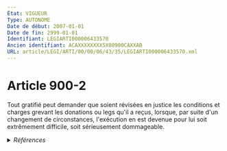 ```yaml
---
État: VIGUEUR
Type: AUTONOME
Date de début: 2007-01-01
Date de fin: 2999-01-01
Identifiant: LEGIARTI000006433570
Ancien identifiant: ACAXXXXXXXX5X00900CAXXAB
URL: article/LEGI/ARTI/00/00/06/43/35/LEGIARTI000006433570.xml
---
```


<h1>Article 900-2</h1>

Tout gratifié peut demander que soient révisées en justice les conditions et
charges grevant les donations ou legs qu'il a reçus, lorsque, par suite d'un
changement de circonstances, l'exécution en est devenue pour lui soit
extrêmement difficile, soit sérieusement dommageable.


<details>
  <summary><em>Références</em></summary>

  <h2>Articles faisant référence à l'article</h2>
  
  <ul>
    <li>
      <a href="https://legal.tricoteuses.fr//redirection/LEGIARTI000006284843?vers=git&vers=legifrance">LOI n° 2006-728 du 23 juin 2006 portant réforme des successions et des libéralités - article 9 ENTIEREMENT_MODIF</a> MODIFICATION cible
    </li>
  </ul>
  
  <h2>Références faites par l'article</h2>
  
  <ul>
    <li>
      1984-10-19 TXT_SOURCE cible <a href="https://legal.tricoteuses.fr//redirection/LEGITEXT000006064640?vers=git&vers=legifrance">Décret n°84-943 du 19 octobre 1984 relatif à la publicité des actions en révision prévues par les articles 900-2 à 900-5 du code civil VIGUEUR</a>
    </li>
    <li>
      1984-10-19 TXT_SOURCE cible <a href="https://legal.tricoteuses.fr//redirection/LEGIARTI000006285991?vers=git&vers=legifrance">Décret n°84-943 du 19 octobre 1984 relatif à la publicité des actions en révision prévues par les articles 900-2 à 900-5 du code civil - article 1 AUTONOME VIGUEUR, en vigueur depuis le 1984-10-26</a>
    </li>
    <li>
      1984-10-19 TXT_SOURCE cible <a href="https://legal.tricoteuses.fr//redirection/LEGIARTI000006285992?vers=git&vers=legifrance">Décret n°84-943 du 19 octobre 1984 relatif à la publicité des actions en révision prévues par les articles 900-2 à 900-5 du code civil - article 2 AUTONOME VIGUEUR, en vigueur depuis le 1984-10-26</a>
    </li>
    <li>
      1984-10-19 TXT_SOURCE cible <a href="https://legal.tricoteuses.fr//redirection/LEGIARTI000006285993?vers=git&vers=legifrance">Décret n°84-943 du 19 octobre 1984 relatif à la publicité des actions en révision prévues par les articles 900-2 à 900-5 du code civil - article 3 AUTONOME VIGUEUR, en vigueur depuis le 1984-10-26</a>
    </li>
    <li>
      CODIFICATION source Loi 1803-05-03
    </li>
    <li>
      2002-12-19 CITATION cible <a href="https://legal.tricoteuses.fr//redirection/LEGIARTI000032043144?vers=git&vers=legifrance">Ordonnance n° 2002-1476 du 19 décembre 2002 portant extension et adaptation de dispositions de droit civil à Mayotte et modifiant son organisation judiciaire - article 10 AUTONOME VIGUEUR, en vigueur depuis le 2016-10-01</a>
    </li>
    <li>
      2006-06-23 MODIFICATION source <a href="https://legal.tricoteuses.fr//redirection/LEGIARTI000006284843?vers=git&vers=legifrance">LOI n° 2006-728 du 23 juin 2006 portant réforme des successions et des libéralités - article 9 ENTIEREMENT_MODIF</a>
    </li>
    <li>
      2999-01-01 CITATION cible <a href="https://legal.tricoteuses.fr//redirection/LEGIARTI000006694571?vers=git&vers=legifrance">Code de la santé publique - article L696 AUTONOME TRANSFERE, en vigueur du 1984-10-01 au 1991-08-02</a>
    </li>
    <li>
      2999-01-01 CITATION cible <a href="https://legal.tricoteuses.fr//redirection/LEGIARTI000006361346?vers=git&vers=legifrance">Code général de la propriété des personnes publiques - article L2222-13 AUTONOME VIGUEUR, en vigueur depuis le 2006-07-01</a>
    </li>
    <li>
      2999-01-01 CITATION cible <a href="https://legal.tricoteuses.fr//redirection/LEGIARTI000021873443?vers=git&vers=legifrance">Code général des collectivités territoriales - article L1311-17 AUTONOME VIGUEUR, en vigueur depuis le 2010-02-26</a>
    </li>
  </ul>
</details>
